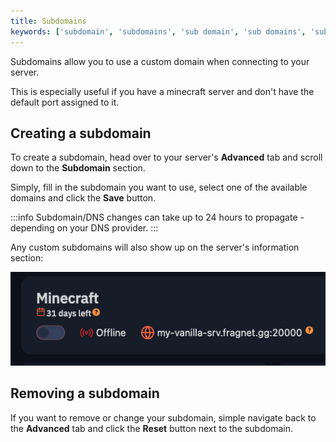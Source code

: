 ```yaml
---
title: Subdomains
keywords: ['subdomain', 'subdomains', 'sub domain', 'sub domains', 'sub-domain', 'sub-domains']
---
```


Subdomains allow you to use a custom domain when connecting to your server.

This is especially useful if you have a minecraft server and don't have the default port assigned to it.

## Creating a subdomain

To create a subdomain, head over to your server's **Advanced** tab and scroll down to the **Subdomain** section.

Simply, fill in the subdomain you want to use, select one of the available domains and click the **Save** button.

:::info
Subdomain/DNS changes can take up to 24 hours to propagate - depending on your DNS provider.
:::

Any custom subdomains will also show up on the server's information section:

![Server Information](./images/server-info.png)

## Removing a subdomain

If you want to remove or change your subdomain, simple navigate back to the **Advanced** tab and click the **Reset** button next to the subdomain.

